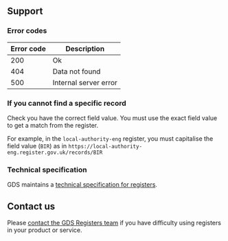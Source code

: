 ## Support

### Error codes

| Error code | Description           |
|------------|-----------------------|
| 200        | Ok                    |
| 404        | Data not found        |
| 500        | Internal server error |

### If you cannot find a specific record 

Check you have the correct field value. You must use the exact field value to get a match from the register. 

For example, in the `local-authority-eng` register, you must capitalise the field value (`BIR`) as in `https://local-authority-eng.register.gov.uk/records/BIR`

### Technical specification

GDS maintains a [technical specification for registers](https://openregister.github.io/specification/).

## Contact us

Please [contact the GDS Registers team](https://www.registers.service.gov.uk/support) if you have difficulty using registers in your product or service.

